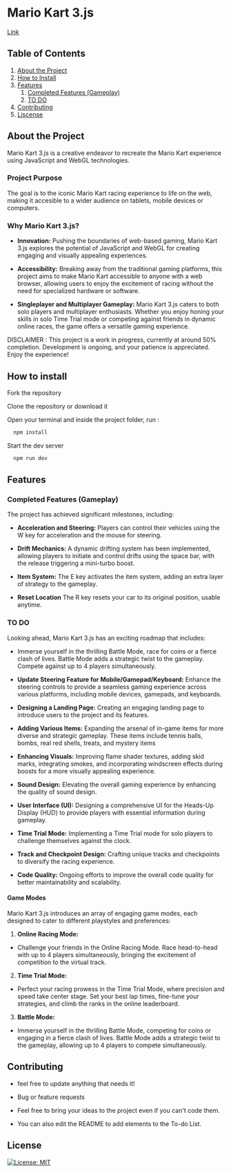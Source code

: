 # Mario Kart 3.js

[Link](https://mario-kart-3-js.vercel.app/)

## Table of Contents
1. [About the Project](#about-the-project)
2. [How to Install](#how-to-install)
3. [Features](#features)
    1. [Completed Features (Gameplay)](#completed-features-gameplay)
    2. [TO DO](#to-do)
4. [Contributing](#contributing)
5. [Liscense](#liscence)


## About the Project

Mario Kart 3.js is a creative endeavor to recreate the Mario Kart experience using JavaScript and WebGL technologies. 

### Project Purpose

The goal is to the iconic Mario Kart racing experience to life on the web, making it accesible to a wider audience on tablets, mobile devices or computers. 

### Why Mario Kart 3.js?

- **Innovation:** Pushing the boundaries of web-based gaming, Mario Kart 3.js explores the potential of JavaScript and WebGL for creating engaging and visually appealing experiences.
  
- **Accessibility:** Breaking away from the traditional gaming platforms, this project aims to make Mario Kart accessible to anyone with a web browser, allowing users to enjoy the excitement of racing without the need for specialized hardware or software.

- **Singleplayer and Multiplayer Gameplay:** Mario Kart 3.js caters to both solo players and multiplayer enthusiasts. Whether you enjoy honing your skills in solo Time Trial mode or competing against friends in dynamic online races, the game offers a versatile gaming experience.


DISCLAIMER : This project is a work in progress, currently at around 50% completion. Development is ongoing, and your patience is appreciated. Enjoy the experience!

## How to install

Fork the repository

Clone the repository or download it

Open your terminal and inside the project folder, run :

```bash
  npm install
```

Start the dev server

```bash
  npm run dev
```
## Features
### Completed Features (Gameplay)

The project has achieved significant milestones, including:

- **Acceleration and Steering:** Players can control their vehicles using the W key for acceleration and the mouse for steering.

- **Drift Mechanics:** A dynamic drifting system has been implemented, allowing players to initiate and control drifts using the space bar, with the release triggering a mini-turbo boost.

- **Item System:** The E key activates the item system, adding an extra layer of strategy to the gameplay.

- **Reset Location** The R key resets your car to its original position, usable anytime.
  
### TO DO

Looking ahead, Mario Kart 3.js has an exciting roadmap that includes:

- Immerse yourself in the thrilling Battle Mode, race for coins or a fierce clash of lives. Battle Mode adds a strategic twist to the gameplay. Compete against up to 4 players simultaneously.

- **Update Steering Feature for Mobile/Gamepad/Keyboard:** Enhance the steering controls to provide a seamless gaming experience across various platforms, including mobile devices, gamepads, and keyboards.

- **Designing a Landing Page:** Creating an engaging landing page to introduce users to the project and its features.

- **Adding Various Items:** Expanding the arsenal of in-game items for more diverse and strategic gameplay. These items include tennis balls, bombs, real red shells, treats, and mystery items

- **Enhancing Visuals:** Improving flame shader textures, adding skid marks, integrating smokes, and incorporating windscreen effects during boosts for a more visually appealing experience.

- **Sound Design:** Elevating the overall gaming experience by enhancing the quality of sound design.

- **User Interface (UI):** Designing a comprehensive UI for the Heads-Up Display (HUD) to provide players with essential information during gameplay.

- **Time Trial Mode:** Implementing a Time Trial mode for solo players to challenge themselves against the clock.

- **Track and Checkpoint Design:** Crafting unique tracks and checkpoints to diversify the racing experience.

- **Code Quality:** Ongoing efforts to improve the overall code quality for better maintainability and scalability.

#### Game Modes

Mario Kart 3.js introduces an array of engaging game modes, each designed to cater to different playstyles and preferences:

1. **Online Racing Mode:**

- Challenge your friends in the Online Racing Mode. Race head-to-head with up to 4 players simultaneously, bringing the excitement of competition to the virtual track.

2. **Time Trial Mode:**

- Perfect your racing prowess in the Time Trial Mode, where precision and speed take center stage. Set your best lap times, fine-tune your strategies, and climb the ranks in the online leaderboard.

3. **Battle Mode:**
- Immerse yourself in the thrilling Battle Mode, competing for coins or engaging in a fierce clash of lives. Battle Mode adds a strategic twist to the gameplay, allowing up to 4 players to compete simultaneously.


## Contributing

- feel free to update anything that needs it!

- Bug or feature requests

- Feel free to bring your ideas to the project even if you can't code them.
  
- You can also edit the README to add elements to the To-do List.

## License

[![License: MIT](https://img.shields.io/badge/License-MIT-yellow.svg)](https://opensource.org/licenses/MIT)

